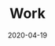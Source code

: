 ---
layout: layouts/work.njk
title: Work
tags:
  - nav
navtitle: Work
date: 2020-04-19
permalink: /work/index.html
---